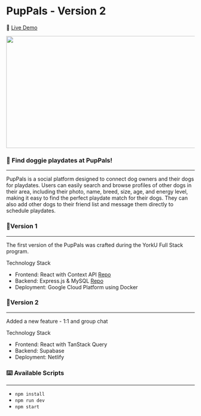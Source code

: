 # PupPals - Version 2

🚀 [Live Demo](https://puppals.space)

<img src="https://github.com/kellywslee/puppals-version2/assets/76071382/5160a2dc-4097-4483-9115-8fb353ec46cf" width="600" height="300">

### 🐶 Find doggie playdates at PupPals!
---

PupPals is a social platform designed to connect dog owners and their dogs for playdates. Users can easily search and browse profiles of other dogs in their area, including their photo, name, breed, size, age, and energy level, making it easy to find the perfect playdate match for their dogs. They can also add other dogs to their friend list and message them directly to schedule playdates.

### 🔸Version 1
---
The first version of the PupPals was crafted during the YorkU Full Stack program.

Technology Stack
- Frontend: React with Context API [Repo](https://github.com/kellywslee/PupPals-Frontend)
- Backend: Express.js & MySQL [Repo](https://github.com/kellywslee/PupPals-Backend)
- Deployment: Google Cloud Platform using Docker

### 🔸Version 2
---
Added a new feature - 1:1 and group chat

Technology Stack
- Frontend: React with TanStack Query
- Backend: Supabase
- Deployment: Netlify

### ⌨️ Available Scripts
---

 - `npm install`
 - `npm run dev`
 - `npm start`
